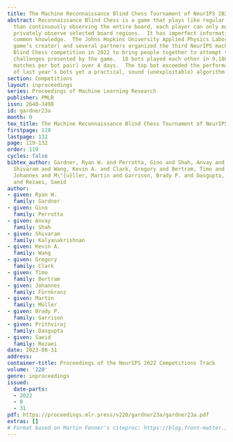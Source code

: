 ```yaml
---
title: The Machine Reconnaissance Blind Chess Tournament of NeurIPS 2022
abstract: Reconnaissance Blind Chess is a game that plays like regular chess but rather
  than continuously observing the entire board, each player can only momentarily and
  privately observe selected board regions.  It has imperfect information and little
  common knowledge.  The Johns Hopkins University Applied Physics Laboratory (the
  game’s creator) and several partners organized the third NeurIPS machine Reconnaissance
  Blind Chess competition in 2022 to bring people together to attempt to tackle research
  challenges presented by the game.  18 bots played each other in 9,180 games (60
  matches per bot pair) over 4 days.  The top bot exceeded the performance of all
  of last year’s bots yet a practical, sound (unexploitable) algorithm remains unknown.
section: Competitions
layout: inproceedings
series: Proceedings of Machine Learning Research
publisher: PMLR
issn: 2640-3498
id: gardner23a
month: 0
tex_title: The Machine Reconnaissance Blind Chess Tournament of NeurIPS 2022
firstpage: 119
lastpage: 132
page: 119-132
order: 119
cycles: false
bibtex_author: Gardner, Ryan W. and Perrotta, Gino and Shah, Anvay and Kalyanakrishnan,
  Shivaram and Wang, Kevin A. and Clark, Gregory and Bertram, Timo and F\"{u}rnkranz,
  Johannes and M\"{u}ller, Martin and Garrison, Brady P. and Dasgupta, Prithviraj
  and Rezaei, Saeid
author:
- given: Ryan W.
  family: Gardner
- given: Gino
  family: Perrotta
- given: Anvay
  family: Shah
- given: Shivaram
  family: Kalyanakrishnan
- given: Kevin A.
  family: Wang
- given: Gregory
  family: Clark
- given: Timo
  family: Bertram
- given: Johannes
  family: Fürnkranz
- given: Martin
  family: Müller
- given: Brady P.
  family: Garrison
- given: Prithviraj
  family: Dasgupta
- given: Saeid
  family: Rezaei
date: 2023-08-31
address:
container-title: Proceedings of the NeurIPS 2022 Competitions Track
volume: '220'
genre: inproceedings
issued:
  date-parts:
  - 2022
  - 8
  - 31
pdf: https://proceedings.mlr.press/v220/gardner23a/gardner23a.pdf
extras: []
# Format based on Martin Fenner's citeproc: https://blog.front-matter.io/posts/citeproc-yaml-for-bibliographies/
---
```

